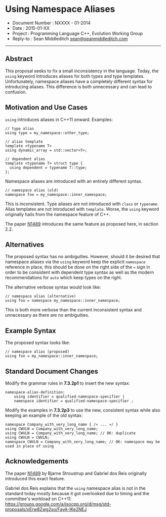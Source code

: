 Using Namespace Aliases
=======================

 - Document Number : NXXXX - 01-2014
 - Date            : 2015-01-XX
 - Project         : Programming Language C++, Evolution Working Group
 - Reply-to        : Sean Middleditch <sean@seanmiddleditch.com>

***

Abstract
--------

This proposal seeks to fix a small inconsistency in the language. Today, the `using` keyword introduces
aliases for both types and type templates. Unfortunately, namespace aliases have a completely different
syntax for introducing aliases. This difference is both unnecessary and can lead to confusion.

Motivation and Use Cases
------------------------

`using` introduces aliases in C++11 onward. Examples:

	// type alias
	using type = my_namespace::other_type;
	
	// alias template
	template <typename T>
	using dynamic_array = std::vector<T>;
	
	// dependent alias
	template <typename T> struct type {
	  using dependent = typename T::type;
	};
	
Namespace aliases are introduced with an entirely different syntax.

	// namespace alias (old)
	namespace foo = my_namespace::inner_namespace;
	
This is inconsistent. Type aliases are not introduced with `class` or `typename`. Alias templates are
not introduced with `template`. Worse, the `using` keyword originally hails from the namespace feature
of C++.

The paper [N1489] introduces the same feature as proposed here, in section 2.2.

Alternatives
------------

The proposed syntax has no ambiguities. However, should it be desired that namespace aliases via the
`using` keyword keep the explicit `namespace` reference in place, this should be done on the right side
of the `=` sign in order to be consistent with dependent type syntax as well as the modern recommendations
for `auto` which keep types on the right.

The alternative verbose syntax would look like:

	// namespace alias (alternative)
	using foo = namespace my_namespace::inner_namespace;
	
This is both more verbose than the current inconsistent syntax and unnecessary as there are no ambiguities.
	
Example Syntax
--------------

The proposed syntax looks like:

	// namespace alias (proposed)
	using foo = my_namespace::inner_namespace;
	
Standard Document Changes
-------------------------

Modify the grammar rules in **7.3.2p1** to insert the new syntax:

	namespace-alias-definition:  
		using identifier = qualified-namespace-specifier |  
		namespace identifier = qualified-namespace-specifier ;

Modify the examples in **7.3.2p3** to use the new, consistent syntax while also keeping an example of
the old syntax:

	namespace Company_with_very_long_name { /∗ ... ∗/ }
	using CWVLN = Company_with_very_long_name;
	using CWVLN = Company_with_very_long_name; // OK: duplicate
	using CWVLN = CWVLN;
	namespace CWVLN = Company_with_very_long_name; // OK: namespace may be used in place of using

Acknowledgements
----------------

The paper [N1489] by Bjarne Stroustrup and Gabriel dos Reis originally introduced this exact feature.

Gabriel dos Reis explains that the `using` namespace alias is not in the standard today mostly because
it got overlooked due to timing and the committee's workload on C++11:
	https://groups.google.com/a/isocpp.org/d/msg/std-proposals/xErw8Zwg2so/FayA-IKe2NEJ

	
  [N1489]: http://www.open-std.org/jtc1/sc22/wg21/docs/papers/2003/n1489.pdf "Templates aliases for C++"
